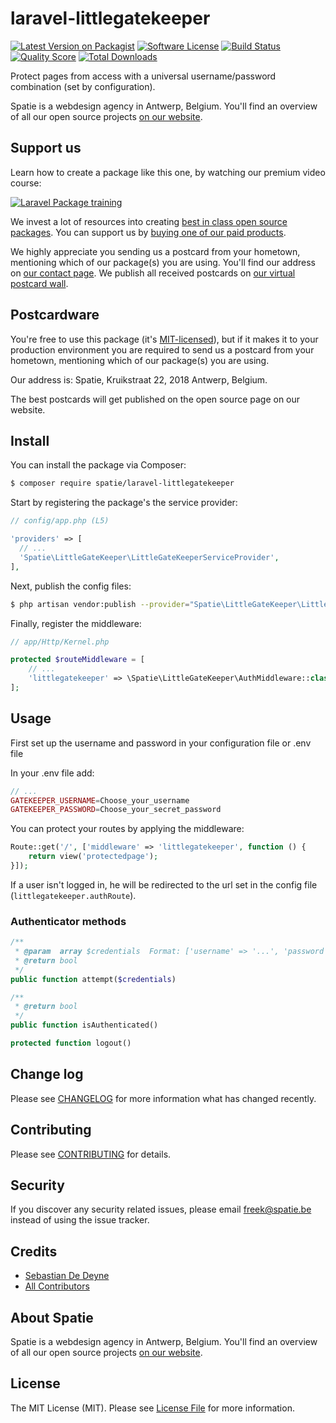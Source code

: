 # laravel-littlegatekeeper

[![Latest Version on Packagist](https://img.shields.io/packagist/v/spatie/laravel-littlegatekeeper.svg?style=flat-square)](https://packagist.org/packages/spatie/laravel-littlegatekeeper)
[![Software License](https://img.shields.io/badge/license-MIT-brightgreen.svg?style=flat-square)](LICENSE.md)
[![Build Status](https://img.shields.io/travis/spatie/laravel-littlegatekeeper/master.svg?style=flat-square)](https://travis-ci.org/spatie/laravel-littlegatekeeper)
[![Quality Score](https://img.shields.io/scrutinizer/g/spatie/laravel-littlegatekeeper.svg?style=flat-square)](https://scrutinizer-ci.com/g/spatie/laravel-littlegatekeeper)
[![Total Downloads](https://img.shields.io/packagist/dt/spatie/laravel-littlegatekeeper.svg?style=flat-square)](https://packagist.org/packages/spatie/laravel-littlegatekeeper)

Protect pages from access with a universal username/password combination (set by configuration).

Spatie is a webdesign agency in Antwerp, Belgium. You'll find an overview of all our open source projects [on our website](https://spatie.be/opensource).

## Support us

Learn how to create a package like this one, by watching our premium video course:

[![Laravel Package training](https://spatie.be/github/package-training.jpg)](https://laravelpackage.training)

We invest a lot of resources into creating [best in class open source packages](https://spatie.be/open-source). You can support us by [buying one of our paid products](https://spatie.be/open-source/support-us).

We highly appreciate you sending us a postcard from your hometown, mentioning which of our package(s) you are using. You'll find our address on [our contact page](https://spatie.be/about-us). We publish all received postcards on [our virtual postcard wall](https://spatie.be/open-source/postcards).

## Postcardware

You're free to use this package (it's [MIT-licensed](LICENSE.md)), but if it makes it to your production environment you are required to send us a postcard from your hometown, mentioning which of our package(s) you are using.

Our address is: Spatie, Kruikstraat 22, 2018 Antwerp, Belgium.

The best postcards will get published on the open source page on our website.

## Install

You can install the package via Composer:

```bash
$ composer require spatie/laravel-littlegatekeeper
```

Start by registering the package's the service provider:

```php
// config/app.php (L5)

'providers' => [
  // ...
  'Spatie\LittleGateKeeper\LittleGateKeeperServiceProvider',
],
```

Next, publish the config files:

```bash
$ php artisan vendor:publish --provider="Spatie\LittleGateKeeper\LittleGateKeeperServiceProvider" --tag="config"
```

Finally, register the middleware:

```php
// app/Http/Kernel.php

protected $routeMiddleware = [
    // ...
    'littlegatekeeper' => \Spatie\LittleGateKeeper\AuthMiddleware::class,
];
```

## Usage

First set up the username and password in your configuration file or .env file

In your .env file add:
```php
// ...
GATEKEEPER_USERNAME=Choose_your_username
GATEKEEPER_PASSWORD=Choose_your_secret_password
```

You can protect your routes by applying the middleware:

```php
Route::get('/', ['middleware' => 'littlegatekeeper', function () {
    return view('protectedpage');
}]);
```

If a user isn't logged in, he will be redirected to the url set in the config file (`littlegatekeeper.authRoute`).

### Authenticator methods

```php
/**
 * @param  array $credentials  Format: ['username' => '...', 'password' => '...']
 * @return bool
 */
public function attempt($credentials)
```

```php
/**
 * @return bool
 */
public function isAuthenticated()
```

```php
protected function logout()
```

## Change log

Please see [CHANGELOG](CHANGELOG.md) for more information what has changed recently.

## Contributing

Please see [CONTRIBUTING](CONTRIBUTING.md) for details.

## Security

If you discover any security related issues, please email freek@spatie.be instead of using the issue tracker.

## Credits

- [Sebastian De Deyne](https://github.com/sebastiandedeyne)
- [All Contributors](../../contributors)

## About Spatie
Spatie is a webdesign agency in Antwerp, Belgium. You'll find an overview of all our open source projects [on our website](https://spatie.be/opensource).

## License

The MIT License (MIT). Please see [License File](LICENSE.md) for more information.
